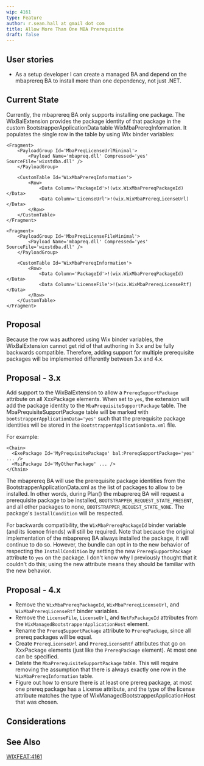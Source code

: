 ```yaml
---
wip: 4161
type: Feature
author: r.sean.hall at gmail dot com
title: Allow More Than One MBA Prerequisite
draft: false
---
```


## User stories

* As a setup developer I can create a managed BA and depend on the mbaprereq BA to install more than one dependency, not just .NET.


## Current State

Currently, the mbaprereq BA only supports installing one package.  The WixBalExtension provides the package identity of that package in the custom BootstrapperApplicationData table WixMbaPrereqInformation.  It populates the single row in the table by using Wix binder variables:

    <Fragment>
        <PayloadGroup Id='MbaPreqLicenseUrlMinimal'>
            <Payload Name='mbapreq.dll' Compressed='yes' SourceFile='wixstdba.dll' />
        </PayloadGroup>

        <CustomTable Id='WixMbaPrereqInformation'>
            <Row>
                <Data Column='PackageId'>!(wix.WixMbaPrereqPackageId)</Data>
                <Data Column='LicenseUrl'>!(wix.WixMbaPrereqLicenseUrl)</Data>
            </Row>
        </CustomTable>
    </Fragment>

    <Fragment>
        <PayloadGroup Id='MbaPreqLicenseFileMinimal'>
            <Payload Name='mbapreq.dll' Compressed='yes' SourceFile='wixstdba.dll' />
        </PayloadGroup>

        <CustomTable Id='WixMbaPrereqInformation'>
            <Row>
                <Data Column='PackageId'>!(wix.WixMbaPrereqPackageId)</Data>
                <Data Column='LicenseFile'>!(wix.WixMbaPrereqLicenseRtf)</Data>
            </Row>
        </CustomTable>
    </Fragment>


## Proposal

Because the row was authored using Wix binder variables, the WixBalExtension cannot get rid of that authoring in 3.x and be fully backwards compatible. Therefore, adding support for multiple prerequisite packages will be implemented differently between 3.x and 4.x.


## Proposal - 3.x

Add support to the WixBalExtension to allow a `PrereqSupportPackage` attribute on all XxxPackage elements.  When set to `yes`, the extension will add the package identity to the `MbaPrequisiteSupportPackage` table. The MbaPrequisiteSupportPackage table will be marked with `bootstrapperApplicationData='yes'` such that the prerequisite package identities will be stored in the `BootstrapperApplicationData.xml` file.

For example:

    <Chain>
      <ExePackage Id='MyPrequisitePackage' bal:PrereqSupportPackage='yes' ... />
      <MsiPackage Id='MyOtherPackage' ... />
    </Chain>

The mbaprereq BA will use the prerequisite package identities from the BootstrapperApplicationData.xml as the list of packages to allow to be installed. In other words, during Plan() the mbaprereq BA will request a prerequisite package to be installed, `BOOTSTRAPPER_REQUEST_STATE_PRESENT`,  and all other packages to none, `BOOTSTRAPPER_REQUEST_STATE_NONE`. The package's `InstallCondition` will be respected.

For backwards compatibility, the `WixMbaPrereqPackageId` binder variable (and its licence friends) will still be required. Note that because the original implementation of the mbaprereq BA always installed the package, it will continue to do so. However, the bundle can opt in to the new behavior of respecting the `InstallCondition` by setting the new `PrereqSupportPackage` attribute to `yes` on the package.  I don't know why I previously thought that it couldn't do this; using the new attribute means they should be familiar with the new behavior.

## Proposal - 4.x

 * Remove the `WixMbaPrereqPackageId`, `WixMbaPrereqLicenseUrl`, and `WixMbaPrereqLicenseRtf` binder variables.
 * Remove the `LicenseFile`, `LicenseUrl`, and `NetFxPackageId` attributes from the `WixManagedBootstrapperApplicationHost` element.
 * Rename the `PrereqSupportPackage` attribute to `PrereqPackage`, since all prereq packages will be equal.
 * Create `PrereqLicenseUrl` and `PrereqLicenseRtf` attributes that go on XxxPackage elements (just like the `PrereqPackage` element). At most one can be specified.
 * Delete the `MbaPrerequisiteSupportPackage` table.  This will require removing the assumption that there is always exactly one row in the `WixMbaPrereqInformation` table.
 * Figure out how to ensure there is at least one prereq package, at most one prereq package has a License attribute, and the type of the license attribute matches the type of WixManagedBootstrapperApplicationHost that was chosen.


## Considerations


## See Also

[WIXFEAT:4161](http://wixtoolset.org/issues/4161)